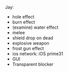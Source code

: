 Jay:
- hole effect
- burn effect
- (examine) water effect
- melee
- shield drop on dead
- explosive weapon
- frost gun effect
- ios network: iOS prime31
- GUI
- Transparent blocker